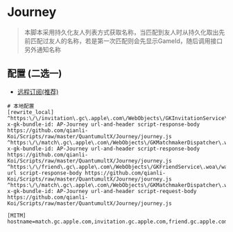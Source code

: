 # Journey

>本脚本采用持久化友人列表方式获取名称，当匹配到友人时从持久化取出先前匹配过友人的名称，若是第一次匹配则会先显示GameId，随后调用接口另外通知名称

## 配置 (二选一)

* [远程订阅(推荐)](https://github.com/qianli-Koi/Scripts/raw/master/QuantumultX/Journey/journey.snippet)

```properties
# 本地配置
[rewrite_local]
^https:\/\/invitation\.gc\.apple\.com\/WebObjects\/GKInvitationService\.woa\/wa\/(relayInitiate|relayUpdate) x-gk-bundle-id: AP-Journey url-and-header script-response-body https://github.com/qianli-Koi/Scripts/raw/master/QuantumultX/Journey/journey.js
^https:\/\/match\.gc\.apple\.com\/WebObjects\/GKMatchmakerDispatcher\.woa\/wa\/checkMatchStatus x-gk-bundle-id: AP-Journey url-and-header script-response-body https://github.com/qianli-Koi/Scripts/raw/master/QuantumultX/Journey/journey.js
^https:\/\/friend\.gc\.apple\.com\/WebObjects\/GKFriendService\.woa\/wa\/getFriendPlayerIds url script-response-body https://github.com/qianli-Koi/Scripts/raw/master/QuantumultX/Journey/journey.js
^https:\/\/match\.gc\.apple\.com\/WebObjects\/GKMatchmakerDispatcher\.woa\/wa\/requestMatch x-gk-bundle-id: AP-Journey url-and-header script-request-body https://github.com/qianli-Koi/Scripts/raw/master/QuantumultX/Journey/journey.js

[MITM]
hostname=match.gc.apple.com,invitation.gc.apple.com,friend.gc.apple.com
```
